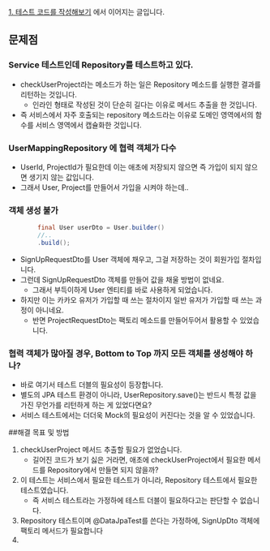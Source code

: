 [1. 테스트 코드를 작성해보기](https://github.com/tmddusgood/Refactoring/tree/develop/doc/%EC%88%9C%EC%84%9C/1.%20%ED%85%8C%EC%8A%A4%ED%8A%B8%20%EC%BD%94%EB%93%9C%EB%A5%BC%20%EC%9E%91%EC%84%B1%ED%95%B4%EB%B3%B4%EA%B8%B0)
에서 이어지는 글입니다.

## 문제점
### Service 테스트인데 Repository를 테스트하고 있다.
* checkUserProject라는 메소드가 하는 일은 Repository 메소드를 실행한 결과를 리턴하는 것입니다.
    * 인라인 형태로 작성된 것이 단순히 길다는 이유로 메서드 추출을 한 것입니다.
* 즉 서비스에서 자주 호출되는 repository 메소드라는 이유로 도메인 영역에서의 함수를 서비스 영역에서 캡슐화한 것입니다.

### UserMappingRepository 에 협력 객체가 다수
* UserId, ProjectId가 필요한데 이는 애초에 저장되지 않으면 즉 가입이 되지 않으면 생기지 않는 값입니다.
* 그래서 User, Project를 만들어서 가입을 시켜야 하는데..

### 객체 생성 불가
~~~java
        final User userDto = User.builder()
        //..
        .build();
~~~
* SignUpRequestDto를 User 객체에 채우고, 그걸 저장하는 것이 회원가입 절차입니다.
* 그런데 SignUpRequestDto 객체를 만들어 값을 채울 방법이 없네요.
    * 그래서 부득이하게 User 엔티티를 바로 사용하게 되었습니다.
* 하지만 이는 카카오 유저가 가입할 때 쓰는 절차이지 일반 유저가 가입할 때 쓰는 과정이 아니네요.
    * 반면 ProjectRequestDto는 팩토리 메소드를 만들어두어서 활용할 수 있었습니다.

### 협력 객체가 많아질 경우, Bottom to Top 까지 모든 객체를 생성해야 하나?
* 바로 여기서 테스트 더블의 필요성이 등장합니다.
* 별도의 JPA 테스트 환경이 아니라, UserRepository.save()는 반드시 특정 값을 가진 무언가를 리턴하게 하는 게 있었다면요?
* 서비스 테스트에서는 더더욱 Mock의 필요성이 커진다는 것을 알 수 있었습니다.

##해결 목표 및 방법
1. checkUserProject 메서드 추출할 필요가 없었습니다. 
   * 길어진 코드가 보기 싫은 거라면, 애초에 checkUserProject에서 필요한 메서드를 Repository에서 만들면 되지 않을까?
2. 이 테스트는 서비스에서 필요한 테스트가 아니라, Repository 테스트에서 필요한 테스트였습니다.
    * 즉 서비스 테스트라는 가정하에 테스트 더블이 필요하다고는 판단할 수 없습니다.
3. Repository 테스트이며 @DataJpaTest를 쓴다는 가정하에, SignUpDto 객체에 팩토리 메서드가 필요합니다
4. 